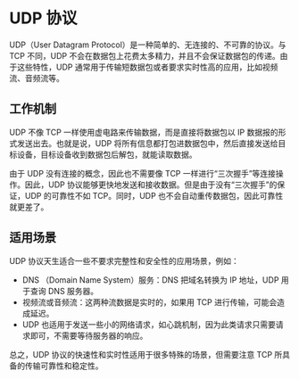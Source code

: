 # UDP 协议
UDP（User Datagram Protocol）是一种简单的、无连接的、不可靠的协议。与 TCP 不同，UDP 不会在数据包上花费太多精力，并且不会保证数据包的传递。由于这些特性，UDP 通常用于传输短数据包或者要求实时性高的应用，比如视频流、音频流等。

## 工作机制
UDP 不像 TCP 一样使用虚电路来传输数据，而是直接将数据包以 IP 数据报的形式发送出去。也就是说，UDP 将所有信息都打包进数据包中，然后直接发送给目标设备，目标设备收到数据包后解包，就能读取数据。

由于 UDP 没有连接的概念，因此也不需要像 TCP 一样进行“三次握手”等连接操作。因此，UDP 协议能够更快地发送和接收数据。但是由于没有“三次握手”的保证，UDP 的可靠性不如 TCP。同时，UDP 也不会自动重传数据包，因此可靠性就更差了。

## 适用场景
UDP 协议天生适合一些不要求完整性和安全性的应用场景，例如：

* DNS （Domain Name System）服务：DNS 把域名转换为 IP 地址，UDP 用于查询 DNS 服务器。
* 视频流或音频流：这两种流数据是实时的，如果用 TCP 进行传输，可能会造成延迟。
* UDP 也适用于发送一些小的网络请求，如心跳机制，因为此类请求只需要请求即可，不需要等待服务器的响应。

总之，UDP 协议的快速性和实时性适用于很多特殊的场景，但需要注意 TCP 所具备的传输可靠性和稳定性。